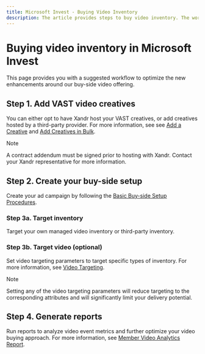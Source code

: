 ```yaml
---
title: Microsoft Invest - Buying Video Inventory
description: The article provides steps to buy video inventory. The workflow helps optimize the enhancements around the buy-side video offering.
---
```


# Buying video inventory in Microsoft Invest

This page provides you with a suggested workflow to optimize the new enhancements around our buy-side video offering.

## Step 1. Add VAST video creatives

You can either opt to have Xandr host your VAST creatives, or add creatives hosted by a third-party provider. For more
information, see  see [Add a Creative](./add-a-creative.md) and [Add Creatives in Bulk](add-creatives-in-bulk.md).

> [!NOTE]
> A contract addendum must be signed prior to hosting with Xandr. Contact your Xandr representative for more information.

## Step 2. Create your buy-side setup

Create your ad campaign by following the [Basic Buy-side Setup Procedures](basic-buy-side-setup-procedures.md).

### Step 3a. Target inventory

Target your own managed video inventory or third-party inventory.

### Step 3b. Target video (optional)

Set video targeting parameters to target specific types of inventory. For more information, see [Video Targeting](video-targeting.md).

> [!NOTE]
> Setting any of the video targeting parameters will reduce targeting to the corresponding attributes and will significantly limit your delivery potential.

## Step 4. Generate reports

Run reports to analyze video event metrics and further optimize your video buying approach. For more information, see [Member Video Analytics Report](network-video-analytics-report.md).